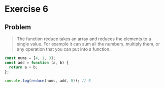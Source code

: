 # Exercise 6

## Problem

> The function reduce takes an array and reduces the elements to a single value.
> For example it can sum all the numbers, multiply them, or any operation that you can put into a function.

```js
const nums = [4, 1, 3];
const add = function (a, b) {
  return a + b;
};

console.log(reduce(nums, add, 0)); // 8
```
